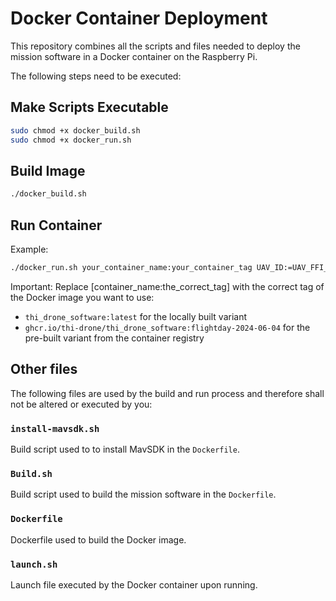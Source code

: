 # Docker Container Deployment

This repository combines all the scripts and files needed to deploy the mission software in a Docker container on the Raspberry Pi.

The following steps need to be executed:

## Make Scripts Executable

```sh
sudo chmod +x docker_build.sh
sudo chmod +x docker_run.sh
```

## Build Image

```sh
./docker_build.sh
```

## Run Container

Example:

```sh
./docker_run.sh your_container_name:your_container_tag UAV_ID:=UAV_FFI_4 MDF_FILE_PATH:=/uav/mission_files/HIL/mdf_zuerich.json sim:=false namespace:=uav
```

Important: Replace [container_name:the_correct_tag] with the correct tag of the Docker image you want to use:
- `thi_drone_software:latest` for the locally built variant
- `ghcr.io/thi-drone/thi_drone_software:flightday-2024-06-04` for the pre-built variant from the container registry

## Other files

The following files are used by the build and run process and therefore shall not be altered or executed by you:

### `install-mavsdk.sh`

Build script used to to install MavSDK in the `Dockerfile`.

### `Build.sh`

Build script used to build the mission software in the `Dockerfile`.

### `Dockerfile`

Dockerfile used to build the Docker image.

### `launch.sh`

Launch file executed by the Docker container upon running.
